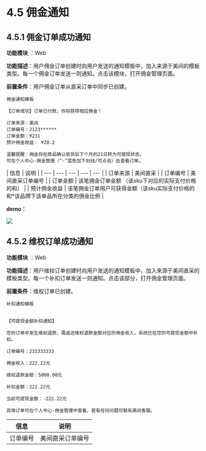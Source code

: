 # 4.5 佣金通知

## 4.5.1 佣金订单成功通知

**功能模块** ：Web

**功能描述**：用户佣金订单创建时向用户发送的通知模板中，加入来源于美间的模板类型。每一个佣金订单发送一则通知。点击该模块，打开佣金管理页面。

**前置条件**：用户佣金订单从直采订单中同步已创建。

```text
佣金通知模板
```

```text
【订单成功】订单已付款，你将获得相应佣金！

订单来源：美间
订单编号：2123******
订单金额：¥231
预计佣金收益： ¥20.2

温馨提醒：佣金将在商品确认收货后下个月的21日转为可提现状态。
可在个人中心-佣金管理（^-^蓝色加下划线/可点击）处查看订单。
```

| 信息 | 说明 |
| --- | --- | --- | --- | --- |
| 订单来源 | 美间直采 |
| 订单编号 | 美间直采订单编号 |
| 订单金额 | 该笔佣金订单金额 （该sku下对应的实际支付价格的和） |
| 预计佣金收益 | 该笔佣金订单用户可获得金额（该sku实际支付价格的和\*该品牌下该单品所在分类的佣金比例 |

**demo**：

![](http://192.168.1.75/documents/%E5%BA%94%E7%94%A8Web/Sprint28/_book/assets/%E5%B1%8F%E5%B9%95%E5%BF%AB%E7%85%A7%202018-06-05%20%E4%B8%8B%E5%8D%883.01.42.png)

## 4.5.2 维权订单成功通知

**功能模块** ：Web

**功能描述**：用户维权订单创建时向用户发送的通知模板中，加入来源于美间直采的模板类型。每一个补扣订单发送一则通知。点击该部分，打开佣金管理页面。

**前置条件**：维权订单已创建。

```text
补扣通知模板
```

```text

【可提现金额补扣通知】

您的订单中发生维权退款，需返还维权退款金额对应的佣金收入，系统已在您的可提现金额中补扣。

订单编号：233333333

佣金收入：222.22元

维权退款金额：5000.00元

补扣金额：222.22元

当前可提现金额：-222.22元

具体订单可在个人中心-佣金管理中查看，若有任何问题可联系美间客服。
```

| 信息 | 说明 |
| --- | --- |
| 订单编号 | 美间直采订单编号 |


